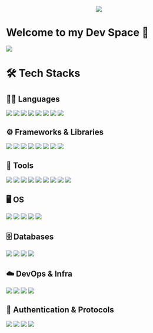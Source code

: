 <div align= "center">
    <img src="https://capsule-render.vercel.app/api?type=waving&color=gradient&height=180&text=Welcome to heera's github ✌️&animation=twinkling&fontColor=000000&fontSize=50" />
</div>

# Welcome to my Dev Space 🚀
<img src="https://readme-typing-svg.demolab.com?font=Fira+Code&duration=2000&pause=1000&color=F7971E&center=false&vCenter=true&width=600&lines=Hello World,; Welcome to my Dev Space.;" />


# 🛠️ Tech Stacks 
        
## 🧑‍💻 Languages
<img src="https://img.shields.io/badge/java-%23007396.svg?&style=for-the-badge&logo=java&logoColor=white" />
<img src="https://img.shields.io/badge/javascript-%23F7DF1E.svg?&style=for-the-badge&logo=javascript&logoColor=black" />
<img src="https://img.shields.io/badge/typescript-%233178C6.svg?&style=for-the-badge&logo=typescript&logoColor=white" />
<img src="https://img.shields.io/badge/dart-%230175C2.svg?&style=for-the-badge&logo=dart&logoColor=white" />
<img src="https://img.shields.io/badge/html5-%23E34F26.svg?&style=for-the-badge&logo=html5&logoColor=white" />
<img src="https://img.shields.io/badge/css3-%231572B6.svg?&style=for-the-badge&logo=css3&logoColor=white" />
<img src="https://img.shields.io/badge/tailwind%20css-%2338B2AC.svg?&style=for-the-badge&logo=tailwind%20css&logoColor=white" />
<img src="https://img.shields.io/badge/shell-%23FFD500.svg?&style=for-the-badge&logo=shell&logoColor=black" />


## ⚙️ Frameworks & Libraries
<img src="https://img.shields.io/badge/spring-%236DB33F.svg?&style=for-the-badge&logo=spring&logoColor=white" />
<img src="https://img.shields.io/badge/gradle-%2302303A.svg?&style=for-the-badge&logo=gradle&logoColor=white" />
<img src="https://img.shields.io/badge/apache%20maven-%23C71A36.svg?&style=for-the-badge&logo=apache%20maven&logoColor=white" />
<img src="https://img.shields.io/badge/vue.js-%234FC08D.svg?&style=for-the-badge&logo=vue.js&logoColor=white" />
<img src="https://img.shields.io/badge/react-%2361DAFB.svg?&style=for-the-badge&logo=react&logoColor=black" />
<img src="https://img.shields.io/badge/flutter-%2302569B.svg?&style=for-the-badge&logo=flutter&logoColor=white" />
<img src="https://img.shields.io/badge/apache%20struts-%23004D99.svg?style=for-the-badge&logo=apache&logoColor=white" />
<img src="https://img.shields.io/badge/quarkus-%234695EB.svg?&style=for-the-badge&logo=quarkus&logoColor=white" />

## 🧰 Tools
<img src="https://img.shields.io/badge/github-%23181717.svg?&style=for-the-badge&logo=github&logoColor=white" />
<img src="https://img.shields.io/badge/notion-%23ffffff.svg?&style=for-the-badge&logo=notion&logoColor=black" />
<img src="https://img.shields.io/badge/intellij%20idea-%23000000.svg?&style=for-the-badge&logo=intellij%20idea&logoColor=white" />
<img src="https://img.shields.io/badge/eclipse%20ide-%232C2255.svg?&style=for-the-badge&logo=eclipse%20ide&logoColor=white" />
<img src="https://img.shields.io/badge/visual%20studio%20code-%23007ACC.svg?&style=for-the-badge&logo=visualstudiocode&logoColor=white" />
<img src="https://img.shields.io/badge/figma-%23F24E1E.svg?&style=for-the-badge&logo=figma&logoColor=white" />
<img src="https://img.shields.io/badge/xcode-%231575F9.svg?&style=for-the-badge&logo=xcode&logoColor=white" />
<img src="https://img.shields.io/badge/android%20studio-%233DDC84.svg?&style=for-the-badge&logo=android%20studio&logoColor=black" />
<img src="https://img.shields.io/badge/crontab-%23007500.svg?style=for-the-badge&logo=linux&logoColor=white" />

## 🖥️ OS
<img src="https://img.shields.io/badge/linux-%23FCC624.svg?&style=for-the-badge&logo=linux&logoColor=black" />
<img src="https://img.shields.io/badge/macos-%23000000.svg?&style=for-the-badge&logo=macos&logoColor=white" />
<img src="https://img.shields.io/badge/windows-%230078D6.svg?&style=for-the-badge&logo=windows&logoColor=white" />
<img src="https://img.shields.io/badge/ios-%23000000.svg?&style=for-the-badge&logo=ios&logoColor=white" />
<img src="https://img.shields.io/badge/android-%233DDC84.svg?&style=for-the-badge&logo=android&logoColor=white" />

## 🗄️ Databases
<img src="https://img.shields.io/badge/oracle-%23F80000.svg?&style=for-the-badge&logo=oracle&logoColor=white" />
<img src="https://img.shields.io/badge/mysql-%234479A1.svg?&style=for-the-badge&logo=mysql&logoColor=white" />
<img src="https://img.shields.io/badge/postgresql-%23336791.svg?&style=for-the-badge&logo=postgresql&logoColor=white" />
<img src="https://img.shields.io/badge/ibm db2-%230175C2.svg?&style=for-the-badge&logo=ibm&logoColor=white" />

## ☁️ DevOps & Infra
<img src="https://img.shields.io/badge/docker-%232496ED.svg?&style=for-the-badge&logo=docker&logoColor=white" />
<img src="https://img.shields.io/badge/kubernetes-%23326CE5.svg?&style=for-the-badge&logo=kubernetes&logoColor=white" />
<img src="https://img.shields.io/badge/apache%20tomcat-%23F8DC75.svg?style=for-the-badge&logo=apachetomcat&logoColor=black" />
<img src="https://img.shields.io/badge/ibm%20websphere-%230051BA.svg?style=for-the-badge&logo=ibm&logoColor=white" />

## 🔐 Authentication & Protocols
<img src="https://img.shields.io/badge/OAuth2.0-%230072C6.svg?&style=for-the-badge&logo=auth0&logoColor=white" />
<img src="https://img.shields.io/badge/JWT-%23000000.svg?&style=for-the-badge&logo=jsonwebtokens&logoColor=white" />
<img src="https://img.shields.io/badge/SAML-%23FFA500.svg?&style=for-the-badge&logoColor=white" />
<img src="https://img.shields.io/badge/REST%20API-%2300BFFF.svg?&style=for-the-badge&logo=api&logoColor=white" />

